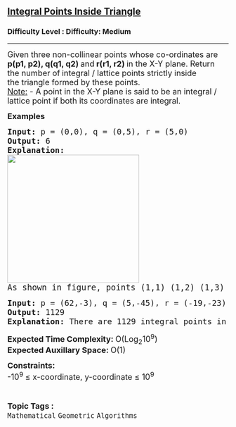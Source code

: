 <h2><a href="https://www.geeksforgeeks.org/problems/integral-points-in-triangle5026/1">Integral Points Inside Triangle</a></h2><h3>Difficulty Level : Difficulty: Medium</h3><hr><div class="problems_problem_content__Xm_eO"><p><span style="font-size: 18px;">Given three non-collinear points whose co-ordinates are <strong>p(p1, p2), q(q1, q2) </strong>and<strong> r(r1, r2) </strong>in the X-Y plane. Return the number of<strong> </strong>integral / lattice points strictly inside the&nbsp;triangle&nbsp;formed by these points.<br><span style="text-decoration: underline;">Note:</span> - A point in the X-Y plane is said to be an integral / lattice point if both its coordinates are integral.</span></p>
<p><span style="font-size: 18px;"><strong>Examples</strong></span></p>
<pre><span style="font-size: 18px;"><strong>Input: </strong>p = (0,0), q = (0,5), r = (5,0)
<strong>Output: </strong>6
<strong>Explanation: <br><img src="https://media.geeksforgeeks.org/img-practice/prod/addEditProblem/705472/Web/Other/blobid1_1718772838.jpg" width="300" height="291"><br></strong></span><span style="font-size: 14pt;">As shown in figure, points (1,1) (1,2) (1,3) (2,1) (2,2) and (3,1) are the integral points inside the triangle. So total 6 are there.</span></pre>
<pre><span style="font-size: 18px;"><strong>Input: </strong>p = (62,-3), q = (5,-45), r = (-19,-23)
<strong>Output: </strong>1129
<strong>Explanation: </strong>There are 1129 integral points in the triangle formed by p, q and r.</span></pre>
<p><span style="font-size: 18px;"><strong>Expected Time Complexity:&nbsp;</strong>O(Log<sub>2</sub>10<sup>9</sup>)<br><strong>Expected Auxillary Space:&nbsp;</strong>O(1)</span></p>
<p><span style="font-size: 18px;"><strong>Constraints:</strong><br>-10<sup>9&nbsp;</sup>≤ x-coordinate, y-coordinate ≤&nbsp;10<sup>9</sup></span></p></div><br><p><span style=font-size:18px><strong>Topic Tags : </strong><br><code>Mathematical</code>&nbsp;<code>Geometric</code>&nbsp;<code>Algorithms</code>&nbsp;
